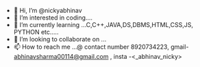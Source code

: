 - 👋 Hi, I’m @nickyabhinav
- 👀 I’m interested in coding....
- 🌱 I’m currently learning ...C,C++,JAVA,DS,DBMS,HTML,CSS,JS, PYTHON etc.....
- 💞️ I’m looking to collaborate on ...
- 📫 How to reach me ...@ contact number 8920734223, gmail- abhinavsharma00114@gmail.com , insta -<_abhinav_nicky>

<!---
nickyabhinav/nickyabhinav is a ✨ special ✨ repository because its `README.md` (this file) appears on your GitHub profile.
You can click the Preview link to take a look at your changes.
--->
